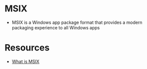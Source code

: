 # MSIX
- MSIX is a Windows app package format that provides a modern packaging experience to all Windows apps


# Resources
- [What is MSIX](https://learn.microsoft.com/en-us/windows/msix/overview)